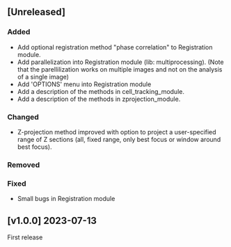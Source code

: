 ## [Unreleased]

### Added

* Add optional registration method "phase correlation" to Registration module.
* Add parallelization into Registration module (lib: multiprocessing).
  (Note that the parellilization works on multiple images and not on the analysis of a single image)
* Add 'OPTIONS' menu into Registration module
* Add a description of the methods in cell_tracking_module.
* Add a description of the methods in zprojection_module.

### Changed

* Z-projection method improved with option to project a user-specified range of Z sections (all, fixed range, only best focus or window around best focus).

### Removed

### Fixed

* Small bugs in Registration module







## [v1.0.0] 2023-07-13

First release
